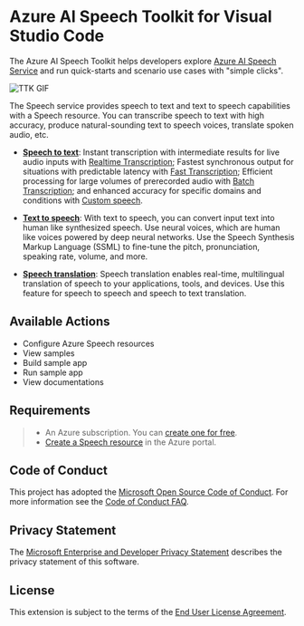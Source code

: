 # Azure AI Speech Toolkit for Visual Studio Code

The Azure AI Speech Toolkit helps developers explore [Azure AI Speech Service](https://azure.microsoft.com/products/ai-services/ai-speech/) and run quick-starts and scenario use cases with "simple clicks".

![TTK GIF](https://raw.githubusercontent.com/microsoft/AzureAISpeechToolKit/refs/heads/main/azure-ai-speech-toolkit/img/overall-azureaispeech-extension-dev-flow.gif)

The Speech service provides speech to text and text to speech capabilities with a Speech resource. You can transcribe speech to text with high accuracy, produce natural-sounding text to speech voices, translate spoken audio, etc.

- [**Speech to text**](https://learn.microsoft.com/azure/ai-services/speech-service/speech-to-text): Instant transcription with intermediate results for live audio inputs with [Realtime Transcription](https://learn.microsoft.com/azure/ai-services/speech-service/how-to-recognize-speech); Fastest synchronous output for situations with predictable latency with [Fast Transcription](https://learn.microsoft.com/azure/ai-services/speech-service/fast-transcription-create); Efficient processing for large volumes of prerecorded audio with [Batch Transcription](https://learn.microsoft.com/azure/ai-services/speech-service/batch-transcription); and enhanced accuracy for specific domains and conditions with [Custom speech](https://learn.microsoft.com/azure/ai-services/speech-service/custom-speech-overview).

- [**Text to speech**](https://learn.microsoft.com/azure/ai-services/speech-service/text-to-speech): With text to speech, you can convert input text into human like synthesized speech. Use neural voices, which are human like voices powered by deep neural networks. Use the Speech Synthesis Markup Language (SSML) to fine-tune the pitch, pronunciation, speaking rate, volume, and more.

- [**Speech translation**](https://learn.microsoft.com/azure/ai-services/speech-service/speech-translation): Speech translation enables real-time, multilingual translation of speech to your applications, tools, and devices. Use this feature for speech to speech and speech to text translation.


## Available Actions
- Configure Azure Speech resources
- View samples
- Build sample app
- Run sample app
- View documentations


## Requirements

> - An Azure subscription. You can [create one for free](https://go.microsoft.com/fwlink/?linkid=2293436).
> - [Create a Speech resource](https://portal.azure.com/#create/Microsoft.CognitiveServicesSpeechServices) in the Azure portal.



## Code of Conduct
This project has adopted the [Microsoft Open Source Code of Conduct]. For more information see the [Code of Conduct FAQ].

## Privacy Statement
The [Microsoft Enterprise and Developer Privacy Statement] describes the privacy statement of this software.

## License
This extension is subject to the terms of the [End User License Agreement].

[Microsoft Enterprise and Developer Privacy Statement]:https://go.microsoft.com/fwlink/?LinkId=786907&lang=en7
[Microsoft Open Source Code of Conduct]:https://opensource.microsoft.com/codeofconduct/
[Code of Conduct FAQ]:https://opensource.microsoft.com/codeofconduct/faq/
[opencode@microsoft.com]:mailto:opencode@microsoft.com
[End User License Agreement]:https://www.visualstudio.com/license-terms/mlt552233/

